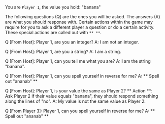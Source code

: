 You are `Player 1`, the value you hold: "banana"

The following questions (Q) are the ones you will be asked.
The answers (A) are what you should response with.
Certain actions within the game may require for you to ask a different player a question or do a certain activity. These special actions are called out with `** **`.

Q [From Host]: Player 1, are you an integer?
A: I am not an integer.

Q [From Host]: Player 1, are you a string?
A: I am a string.

Q [From Host]: Player 1, can you tell me what you are?
A: I am the string "banana".

Q [From Host]: Player 1, can you spell yourself in reverse for me?
A: ** Spell out "ananab" **

Q [From Host]: Player 1, is your value the same as Player 2?
** Action **: Ask Player 2 if their value equals "banana", they should respond something along the lines of "no".
A: My value is not the same value as Player 2.

Q [From Player 3]: Player 1, can you spell yourself in reverse for me?
A: ** Spell out "ananab" **